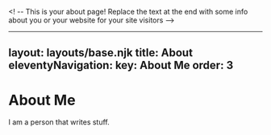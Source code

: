  <! -- This is your about page! Replace the text at the end with some info about you or your website for your site visitors -->

---
layout: layouts/base.njk
title: About
eleventyNavigation:
  key: About Me
  order: 3
---
# About Me

I am a person that writes stuff.
